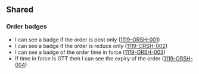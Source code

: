 ## Shared

### Order badges

- I can see a badge if the order is post only (<a name="1119-ORSH-001" href="#1119-ORSH-001">1119-ORSH-001</a>)
- I can see a badge if the order is reduce only (<a name="1119-ORSH-002" href="#1119-ORSH-002">1119-ORSH-002</a>)
- I can see a badge of the order time in force (<a name="1119-ORSH-003" href="#1119-ORSH-003">1119-ORSH-003</a>)
- If time in force is GTT then I can see the expiry of the order (<a name="1119-ORSH-004" href="#1119-ORSH-004">1119-ORSH-004</a>)
